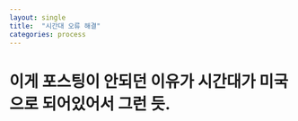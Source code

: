 ```yaml
---
layout: single
title:  "시간대 오류 해결"
categories: process
---
```


# 이게 포스팅이 안되던 이유가 시간대가 미국으로 되어있어서 그런 듯.
